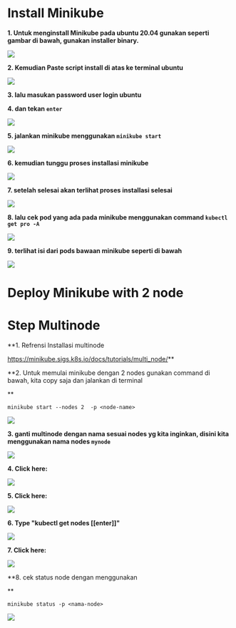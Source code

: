 

<h1>Install Minikube </h1>


**1. Untuk menginstall Minikube pada ubuntu 20.04 gunakan seperti gambar di bawah, gunakan installer binary.**

![](https://image.scribehow-prod.com/vR1eJX3v07dGVwFfUeR288H5EmUjeCZKD8TRaIlz0ME/zoom:0.7506702412868632/enlarge:true/crop:746:420:nowe:237:280/wm:0.8:nowe:255:132:0.17857142857142858/aHR0cHM6Ly9jb2xvbnktcmVjb3JkZXIuczMuYW1hem9uYXdzLmNvbS9maWxlcy8yMDIyLTEyLTI1LzgyM2UzOWY0LWM2ZWQtNDE4My1hNTlhLWRiYTdiZTU2NGYxOC9hc2NyZWVuc2hvdC5qcGVn)

**2. Kemudian Paste script install di atas ke terminal ubuntu**

![](https://image.scribehow-prod.com/gzKUcwUWLYKEG6MJCToGepJ0rAUT3ONm8lRT7Tm4pms/zoom:0.7506702412868632/enlarge:true/crop:746:420:nowe:125:0/wm:0.8:nowe:255:20:0.17857142857142858/aHR0cHM6Ly9jb2xvbnktcmVjb3JkZXIuczMuYW1hem9uYXdzLmNvbS9maWxlcy8yMDIyLTEyLTI1L2Q1ZDk3MGRiLWVhMTMtNGZlMi1iMGVlLTJkZjFhZGY0YjEyMi91c2VyX2Nyb3BwZWRfc2NyZWVuc2hvdC5qcGVn)

**3. lalu masukan password user login ubuntu**

**4. dan tekan `enter`**

![](https://image.scribehow-prod.com/0GjejQ-wGgrpYC8jDhaSom0AxCd0uCfd1xjWJj_u51k/zoom:0.7506702412868632/enlarge:true/crop:746:420:nowe:0:0/wm:0.8:nowe:255:87:0.17857142857142858/aHR0cHM6Ly9jb2xvbnktcmVjb3JkZXIuczMuYW1hem9uYXdzLmNvbS9maWxlcy8yMDIyLTEyLTI1LzkxNmJjMzJjLWY1NzgtNGFjOS1hM2JlLTBjNDI4MjFmZjM5Yi91c2VyX2Nyb3BwZWRfc2NyZWVuc2hvdC5qcGVn)

**5. jalankan minikube menggunakan `minikube start`**

![](https://image.scribehow-prod.com/9JXgdGjw4BQ-2_4M5weZdvSxMIE2OzUP0C6gO9SpSFY/zoom:0.7506702412868632/enlarge:true/crop:746:420:nowe:0:0/wm:0.8:nowe:201:83:0.17857142857142858/aHR0cHM6Ly9jb2xvbnktcmVjb3JkZXIuczMuYW1hem9uYXdzLmNvbS9maWxlcy8yMDIyLTEyLTI1LzkzMWQ3MzZkLTY5ZDgtNDU0Mi04MDczLTBmMmU3ZGE1NzFjZS91c2VyX2Nyb3BwZWRfc2NyZWVuc2hvdC5qcGVn)

**6. kemudian tunggu proses installasi minikube**

![](https://image.scribehow-prod.com/GdHnehnPKe_jIk6EXQX6AmFozwhTlsO7yJft8Xa3100/zoom:0.7506702412868632/enlarge:true/crop:746:420:nowe:0:0/wm:0.8:nowe:-45:-36:0.17857142857142858/aHR0cHM6Ly9jb2xvbnktcmVjb3JkZXIuczMuYW1hem9uYXdzLmNvbS9maWxlcy8yMDIyLTEyLTI1L2Q2ZDdmZTFmLWFhYTUtNGI4NC1iY2RkLThmZjljZjhmYjdjNy91c2VyX2Nyb3BwZWRfc2NyZWVuc2hvdC5qcGVn)

**7. setelah selesai akan terlihat proses installasi selesai**

![](https://image.scribehow-prod.com/idlOMnUdNSlSVEec6ZvkxTNmfYy9X-oVAnz2yN0_PpA/zoom:0.7506702412868632/enlarge:true/crop:746:420:nowe:0:373/wm:0.8:nowe:255:132:0.17857142857142858/aHR0cHM6Ly9jb2xvbnktcmVjb3JkZXIuczMuYW1hem9uYXdzLmNvbS9maWxlcy8yMDIyLTEyLTI1LzdjMzUxZTZlLWJkNjItNGRiZi1hZmE2LWE4NzMwMjA0Y2M5ZC9hc2NyZWVuc2hvdC5qcGVn)

**8. lalu cek pod yang ada pada minikube menggunakan command 
`kubectl get pro -A`**

![](https://image.scribehow-prod.com/IrTFcXXseMgS1-Hz6x8_UjJahrJ_fm7KcDmr5fWGd9Q/zoom:0.7506702412868632/enlarge:true/crop:746:420:nowe:266:216/wm:0.8:nowe:255:132:0.17857142857142858/aHR0cHM6Ly9jb2xvbnktcmVjb3JkZXIuczMuYW1hem9uYXdzLmNvbS9maWxlcy8yMDIyLTEyLTI1L2M0ZjE0ODQ3LTMyN2MtNDc3MS05ZjI4LTdhYjUzZjdlNTdmMC9hc2NyZWVuc2hvdC5qcGVn)

**9. terlihat isi dari pods bawaan minikube seperti di bawah**

![](https://image.scribehow-prod.com/hEgdewTxFa8PBX1YwtLgmnqeidGqngHjKmga1s4-PTo/zoom:0.7943262411347518/enlarge:true/crop:705:394:nowe:0:0/wm:0.8:nowe:447:-15:0.17857142857142858/aHR0cHM6Ly9jb2xvbnktcmVjb3JkZXIuczMuYW1hem9uYXdzLmNvbS9maWxlcy8yMDIyLTEyLTI1Lzc3M2Q5MDNiLTgyYmEtNGEzYy1iNzBiLTAyMDU1MWZmMzZjNy91c2VyX2Nyb3BwZWRfc2NyZWVuc2hvdC5qcGVn)


<h1> Deploy Minikube with 2 node <h1>

# Step Multinode



**1. Refrensi Installasi multinode 

https://minikube.sigs.k8s.io/docs/tutorials/multi_node/**

**2. Untuk memulai minikube dengan 2 nodes gunakan command di bawah, kita copy saja dan jalankan di terminal 


**
```shell
minikube start --nodes 2  -p <node-name>
```
![](https://image.scribehow-prod.com/QH48LR3CPzn34ixplYZ7Bn01hP87SD2wRRiGRgJsRas/zoom:0.7506702412868632/enlarge:true/crop:746:420:nowe:310:301/wm:0.8:nowe:255:132:0.17857142857142858/aHR0cHM6Ly9jb2xvbnktcmVjb3JkZXIuczMuYW1hem9uYXdzLmNvbS9maWxlcy8yMDIyLTEyLTI1LzVjYTU1NDA3LTg1ZDEtNDIxNS1hNTUxLTc1MTE2OTcxZjNmNS9zY3JlZW5zaG90LmpwZWc)

**3. ganti multinode dengan nama sesuai nodes yg kita inginkan, disini kita menggunakan nama nodes `mynode`**

![](https://image.scribehow-prod.com/V0TrMjFD0S98mSN5_50MnIlm3bIWFcWgJqMCeOn6CLg/zoom:0.9688581314878892/enlarge:true/crop:578:323:nowe:0:0/wm:0:nowe:228:-93:0.17857142857142858/aHR0cHM6Ly9jb2xvbnktcmVjb3JkZXIuczMuYW1hem9uYXdzLmNvbS9maWxlcy8yMDIyLTEyLTI1LzMzNGZhZTM5LWYxYTktNDkwZS04ZmUxLTgzNTcyZmY1NmU5OC91c2VyX2Nyb3BwZWRfc2NyZWVuc2hvdC5qcGVn)

**4. Click here:**

![](https://image.scribehow-prod.com/rAasJKzdYsbIm1m9TeiLq1GhyUuCPy6QDumYUjQ4xMw/zoom:0.7506702412868632/enlarge:true/crop:746:420:nowe:101:0/wm:0.8:nowe:255:-63:0.17857142857142858/aHR0cHM6Ly9jb2xvbnktcmVjb3JkZXIuczMuYW1hem9uYXdzLmNvbS9maWxlcy8yMDIyLTEyLTI1L2RiZDc0NzE2LThlODEtNGZkMC04YWE0LWI1ODk4ZTBiZTcyNy91c2VyX2Nyb3BwZWRfc2NyZWVuc2hvdC5qcGVn)

**5. Click here:**

![](https://image.scribehow-prod.com/W5pmoR9F5tQqlHGqtjd1qYDSMB9JbEaynyyn9yWNZck/zoom:0.7506702412868632/enlarge:true/crop:746:420:nowe:104:0/wm:0.8:nowe:255:-180:0.17857142857142858/aHR0cHM6Ly9jb2xvbnktcmVjb3JkZXIuczMuYW1hem9uYXdzLmNvbS9maWxlcy8yMDIyLTEyLTI1L2IwODA3NTNmLTk4MjUtNGNjYi1hMWRmLWUwMjczMjRkZDk1YS91c2VyX2Nyb3BwZWRfc2NyZWVuc2hvdC5qcGVn)

**6. Type "kubectl get nodes [[enter]]"**

![](https://image.scribehow-prod.com/mw7p-qIAhojt584v3qI-wsXZETLoHNXZ2h4wodUZoOA/zoom:0.7506702412868632/enlarge:true/crop:746:420:nowe:96:52/wm:0:nowe:255:-36:0.17857142857142858/aHR0cHM6Ly9jb2xvbnktcmVjb3JkZXIuczMuYW1hem9uYXdzLmNvbS9maWxlcy8yMDIyLTEyLTI1L2Q5NDAyNGEyLTVjNmItNGZlYS04YjgwLWNkMjA4MTQ0NjhhMy91c2VyX2Nyb3BwZWRfc2NyZWVuc2hvdC5qcGVn)

**7. Click here:**

![](https://image.scribehow-prod.com/s_2_KVIKfjz1L5owG0JqCkKyrQubY4pm3Y1L9OQHjj4/zoom:1.064638783269962/enlarge:true/crop:526:293:nowe:0:0/wm:0.8:nowe:169:-217:0.17857142857142858/aHR0cHM6Ly9jb2xvbnktcmVjb3JkZXIuczMuYW1hem9uYXdzLmNvbS9maWxlcy8yMDIyLTEyLTI1L2U3ZWJjOTM5LTdhMmItNDUxYy04ZTc0LWE1ZjYzOGE2NWVjZi91c2VyX2Nyb3BwZWRfc2NyZWVuc2hvdC5qcGVn)

**8. cek status node dengan menggunakan 

**

```shell
minikube status -p <nama-node>
```
![](https://image.scribehow-prod.com/rzq6kTqIa1PZsLLiJlsBL7IhJehgGJnj_xrRjbUVA48/zoom:0.9135399673735726/enlarge:true/crop:613:342:nowe:0:0/wm:0.8:nowe:589:248:0.17857142857142858/aHR0cHM6Ly9jb2xvbnktcmVjb3JkZXIuczMuYW1hem9uYXdzLmNvbS9maWxlcy8yMDIyLTEyLTI1L2RjZGE0NDg0LTc4ZDEtNGE5Ny1iMDU1LTAyMTU0Y2JiNzg3YS91c2VyX2Nyb3BwZWRfc2NyZWVuc2hvdC5qcGVn)



